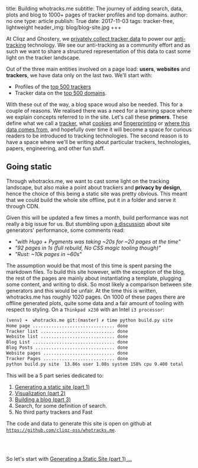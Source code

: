 title: Building whotracks.me
subtitle: The journey of adding search, data, plots and blog to 1000+ pages of tracker profiles and top domains.
author: no one
type: article
publish: True
date: 2017-11-03
tags: tracker-free, lightweight
header_img: blog/blog-site.jpg
+++

At Cliqz and Ghostery, we [privately collect tracker data](/blog/where_is_the_data_from.html) 
to power our [anti-tracking](blog/how_cliqz_antitracking_protects_users.html) technology.
We see our anti-tracking as a community effort and as such we want to share a structured
representation of this data to cast some light on the tracker landscape.


Out of the three main entities involved on a page load: **users**, **websites** and **trackers**,
we have data only on the last two. We'll start with:

* Profiles of the [top 500 trackers](/trackers.html) 
* Tracker data on the [top 500 domains](/websites.html).


With these out of the way, a blog space woud also be needed. This for a couple
of reasons. We realised there was a need for a learning space where we 
explain concepts referred to in the site. Let's call these **primers**. 
These define what we call a [tracker](/blog/what_is_a_tracker.html),
what [cookies](/blog/cookies.html) and [fingerprinting](/blog/fingerprinting.html)
or [where this data comes from](/blog/where_is_the_data_from.html), and 
hopefully over time it will become a space for curious readers 
to be introduced to tracking technologies. The second reason is to have 
a space where we'll be writing about particular trackers, technologies, papers,
engineering, and other fun stuff.



## Going static

Through whotracks.me, we want to cast some light on the tracking 
landscape, but also make a point about trackers and **privacy by design**, 
hence the choice of this being a static site was pretty obvious. This 
meant that we could build the whole site offline, put it in a folder 
and serve it through CDN.

Given this will be updated a few times a month, build performance was not really 
a big issue for us. But stumbling upon [a discussion](https://news.ycombinator.com/item?id=15507538) 
about site generators' performance, some comments read: 

- *"with Hugo + Pygments was taking ~20s for ~20 pages at the time"*
- *"92 pages in 1s (full rebuild, No CSS magic tooling though)"*
- *"Rust: ~10k pages in ~60s"*

The assumption would be that most of this time is spent parsing the 
markdown files. To build this site however, with the exception of the
blog, the rest of the pages are mainly about instantiating a template,
plugging some content, and writing to disk. So most likely a comparison between 
site generators and this would be unfair. At the time this is written, 
whotracks.me has roughly 1020 pages.  On 1000 of these pages there are 
offline generated plots, quite some data and a fair amount of tooling 
with respect to styling.  On a `Thinkpad x230` with an Intel `i3 processor`: 


```bash
(venv) ➜  whotracks.me git:(master) ✗ time python build.py site
Home page ............................... done
Tracker list ............................ done
Website list ............................ done
Blog List ............................... done
Blog Posts .............................. done
Website pages ........................... done
Tracker Pages ........................... done
python build.py site  13.86s user 1.08s system 158% cpu 9.400 total
```

This will be a 5 part series dedicated to:

1. [Generating a static site (part 1)](/blog/static_site_generation.html)
2. [Visualization (part 2)](/blog/static_site_visualization.html)
3. [Building a blog (part 3)](/blog/static_site_blog.html)
4. Search, for some definition of search.
5. No third party trackers and Fast

The code and data to generate this site is open on github at
[`https://github.com/cliqz-oss/whotracks.me`](https://github.com/cliqz-oss/whotracks.me).

<br><br>

So let's start with [Generating a Static Site (part 1) ... ](/blog/static_site_templating.html)
